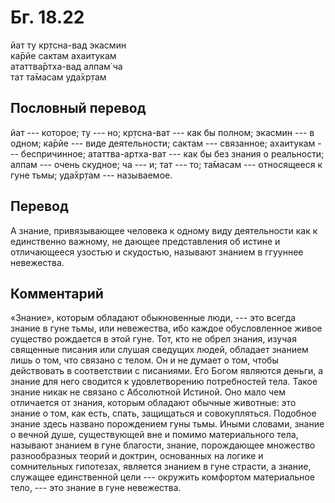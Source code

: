 # Бг. 18.22
йат ту кр̣тсна-вад экасмин<br/>
ка̄рйе сактам ахаитукам<br/>
ататтва̄ртха-вад алпам̇ ча<br/>
тат та̄масам уда̄хр̣там
## Пословный перевод

йат --- которое; ту --- но; кр̣тсна-ват --- как бы полном; экасмин --- в
одном; ка̄рйе --- виде деятельности; сактам --- связанное; ахаитукам ---
беспричинное; ататтва-артха-ват --- как бы без знания о реальности;
алпам --- очень скудное; ча --- и; тат --- то; та̄масам --- относящееся к
гуне тьмы; уда̄хр̣там --- называемое.

## Перевод

А знание, привязывающее человека к одному виду деятельности как к
единственно важному, не дающее представления об истине и отличающееся
узостью и скудостью, называют знанием в ггууннее невежества.

## Комментарий

«Знание», которым обладают обыкновенные люди, --- это всегда знание в
гуне тьмы, или невежества, ибо каждое обусловленное живое существо
рождается в этой гуне. Тот, кто не обрел знания, изучая священные
писания или слушая сведущих людей, обладает знанием лишь о том, что
связано с телом. Он и не думает о том, чтобы действовать в соответствии
с писаниями. Его Богом являются деньги, а знание для него сводится к
удовлетворению потребностей тела. Такое знание никак не связано с
Абсолютной Истиной. Оно мало чем отличается от знания, которым обладают
обычные животные: это знание о том, как есть, спать, защищаться и
совокупляться. Подобное знание здесь названо порождением гуны тьмы.
Иными словами, знание о вечной душе, существующей вне и помимо
материального тела, называют знанием в гуне благости, знание,
порождающее множество разнообразных теорий и доктрин, основанных на
логике и сомнительных гипотезах, является знанием в гуне страсти, а
знание, служащее единственной цели --- окружить комфортом материальное
тело, --- это знание в гуне невежества.
